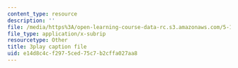 ```yaml
---
content_type: resource
description: ''
file: /media/https%3A/open-learning-course-data-rc.s3.amazonaws.com/5-111sc-principles-of-chemical-science-fall-2014/e14d8c4cf2975ced75c7b2cffa027aa8_BBbuj0XpaiQ.srt
file_type: application/x-subrip
resourcetype: Other
title: 3play caption file
uid: e14d8c4c-f297-5ced-75c7-b2cffa027aa8
---
```

